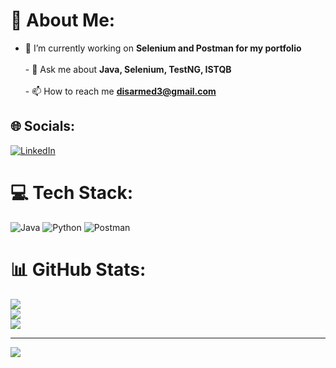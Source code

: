 # 💫 About Me:
- 🔭 I’m currently working on **Selenium and Postman for my portfolio**<br><br>- 💬 Ask me about **Java, Selenium, TestNG, ISTQB**<br><br>- 📫 How to reach me **disarmed3@gmail.com**


## 🌐 Socials:
[![LinkedIn](https://img.shields.io/badge/LinkedIn-%230077B5.svg?logo=linkedin&logoColor=white)](https://linkedin.com/in/aathanasiadis) 

# 💻 Tech Stack:
![Java](https://img.shields.io/badge/java-%23ED8B00.svg?style=for-the-badge&logo=openjdk&logoColor=white) ![Python](https://img.shields.io/badge/python-3670A0?style=for-the-badge&logo=python&logoColor=ffdd54) ![Postman](https://img.shields.io/badge/Postman-FF6C37?style=for-the-badge&logo=postman&logoColor=white)
# 📊 GitHub Stats:
![](https://github-readme-stats.vercel.app/api?username=disarmed3&theme=solarized-light&hide_border=false&include_all_commits=false&count_private=false)<br/>
![](https://github-readme-streak-stats.herokuapp.com/?user=disarmed3&theme=solarized-light&hide_border=false)<br/>
![](https://github-readme-stats.vercel.app/api/top-langs/?username=disarmed3&theme=solarized-light&hide_border=false&include_all_commits=false&count_private=false&layout=compact)

---
[![](https://visitcount.itsvg.in/api?id=disarmed3&icon=0&color=0)](https://visitcount.itsvg.in)

<!-- Proudly created with GPRM ( https://gprm.itsvg.in ) --> 
